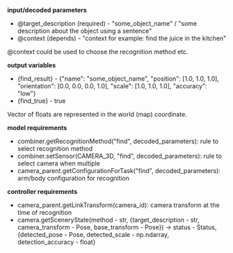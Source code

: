 **input/decoded parameters**

- @target_description (required) - "some_object_name" / "some description about the object using a sentence"
- @context (depends) - "context for example: find the juice in the kitchen"

@context could be used to choose the recognition method etc.

**output variables**

- {find_result} - {"name": "some_object_name", "position": [1.0, 1.0, 1.0], "orientation": [0.0, 0.0, 0.0, 1.0], "scale": [1.0, 1.0, 1.0], "accuracy": "low"}
- {find_true} - true

Vector of floats are represented in the world (map) coordinate.

**model requirements**

- combiner.getRecognitionMethod("find", decoded_parameters): rule to select recognition method
- combiner.setSensor(CAMERA_3D, "find", decoded_parameters): rule to select camera when multiple
- camera_parent.getConfigurationForTask("find", decoded_parameters): arm/body configuration for recognition

**controller requirements**

- camera_parent.getLinkTransform(camera_id): camera transform at the time of recognition
- camera.getSceneryState(method - str, {target_description - str, camera_transform - Pose, base_transform - Pose}) -> status - Status, {detected_pose - Pose, detected_scale - np.ndarray, detection_accuracy - float}